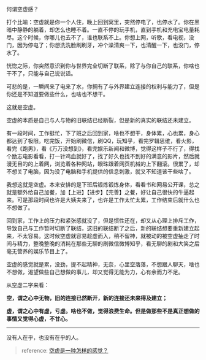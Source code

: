 何谓空虚感？

打个比喻：空虚就是你一个人住，晚上回到窝里，突然停电了，也停水了。你在黑暗中静静的躺着，却怎么也睡不着。一直不停的玩手机，直到手机和充电宝电量耗尽。这个时候，你哪儿也去不了，谁也联系不上。你想上网，听歌，看电视，没门，因为停电了；你想洗洗脸刷刷牙，冲个澡清爽一下，也清醒一下，也没门，停水了。

恍惚之际，你突然意识到你与世界完全切断了联系，除了与你自己的联系，你啥也干不了，只能与自己说说话。

可悲的是，一瞬间来了电来了水，你拥有了与外界建立连接的权利与能力了，但是你还是不知道要做些什么，也啥也不想干。

这就是空虚。

空虚的本质是自己与人与物的旧联结已经断裂，但是新的真实的联结还未建立。

有一段时间，工作挺忙，下了班之后回到家，啥也不想干，身体累，心也累，身心都达到了极限。吃完饭，开始刷微信，刷QQ，玩知乎，看完罗辑思维，看火影，看完《跑男》，看《万万没想到》，看完娱乐新闻和微博，觉得这样子不行了，得找个励志电影看看，打一针鸡血就好了，找了好久也找不到好的满意的影片，然后就漫无目的的上着网，浏览着各种网站，眼珠跟着网页机械的上下翻滚。很累了，却不想关了电脑，因为没了电脑和手机提供的信息刺激，就又不知道该干些啥了。

我想这就是空虚。本来安排的是下班后锻炼锻炼身体，看看书和网易公开课，总之就是额外给自己加餐，加【上进】【进步】【完善】之餐，好让自己很快的牛逼起来。可是那段时间也许是大姨夫来了，也许是工作太忙太累，工作结束后就什么也不想做了。

回到家，工作上的压力和紧张感就没了，但是惯性还在，却又从心理上排斥工作，导致自己与工作暂时切断了联结，这旧的联结断了之后，新的联结想要重新建立起来，不太容易。这时候空虚就容易趁虚而入，稍不留神，就被动的被空虚抽走了时间与精力，整晚整晚的消耗在那些无聊的刷微信微博知乎，看无聊的剧和大笑之后毫无营养的娱乐节目上了。

空虚的感觉就是累，没劲，提不起精神，无奈，心里空落落，不想跟人聊天，啥也不想做，渴望做些自己想做的事儿，却又觉得无能为力，心有余而力不足。

从空虚二字来看：

**空，谓之心中无物，旧的连接已然断开，新的连接还未来得及建立；**

**虚，谓之心中有虚，亏虚。啥也不做，觉得浪费生命。但是做那些不是真正想做的事情又觉得心虚，不甘心。**

----

没有人在乎，也没有在乎的人。

> reference: [空虚是一种怎样的感觉？](https://www.zhihu.com/question/39121524?sort=created)